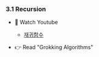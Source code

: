 ### 3.1 Recursion


- 🍒 Watch Youtube
    - [재귀함수](https://www.youtube.com/watch?v=UCvAn5-Z8ig)


- 👉 Read "Grokking Algorithms"


